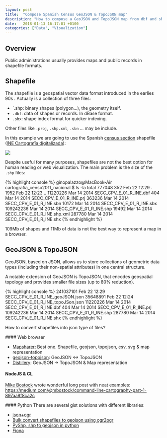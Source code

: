 ```yaml
---
layout: post
title:  "Compose Spanish Census GeoJSON & TopoJSON map"
description: "How to compose a GeoJSON and TopoJSON map from dbf and shp file."
date:   2018-01-13 16:17:01 +0100
categories: ["Data", "Visualization"]
---
```

## Overview
Public administrations usually provides maps and public records in shapefile formats.

## Shapefile

The shapefile is a geospatial vector data format introduced in the earlies 90s . Actually is a collection of three files:
- `.shp: binary shapes (polygon...), the geometry itself.
- `.dbf`: data of shapes or records. In dBase format.
- `.shx`: shape index format for quicker indexing.

Other files like `.proj`, `.shp.xml`, `.sbn` ... may be include.

In this example we are going to use the Spanish [census section](http://en.eustat.eus/documentos/elem_3830/definicion.html) shapefile ([INE Cartografía digitalizada](http://www.ine.es/censos2011_datos/cen11_datos_resultados_seccen.htm)):

<div class="full">
    <a href="/assets/posts/{{page.slug}}/ine-spain.png">
    <img class="img-fluid" src="/assets/posts/{{page.slug}}/ine-spain.png">
    </a>
</div>

Despite useful for many purposes, shapefiles are not the best option for human reading or web visualization. The main problem is the size of the `.shp` files:

{% highlight console %}
ginopalazzo@MacBook-Air cartografia_censo2011_nacional $ ls -la
total 777048
        352 Feb 22 12:29 .
       1952 Feb 22 12:23 ..
   11220226 Mar 14  2014 SECC_CPV_E_01_R_INE.dbf
        404 Mar 14  2014 SECC_CPV_E_01_R_INE.prj
     363236 Mar 14  2014 SECC_CPV_E_01_R_INE.sbn
      10172 Mar 14  2014 SECC_CPV_E_01_R_INE.sbx
  109242236 Mar 14  2014 SECC_CPV_E_01_R_INE.shp
      19492 Mar 14  2014 SECC_CPV_E_01_R_INE.shp.xml
     287780 Mar 14  2014 SECC_CPV_E_01_R_INE.shx
{% endhighlight %}

109Mb of shapes and 11Mb of data is not the best way to represent a map in a browser.

## GeoJSON & TopoJSON

GeoJSON, based on JSON, allows us to store collections of geometric data types (including their non-spatial attributes) in one central structure.

A notable extension of GeoJSON is TopoJSON, that encodes geospatial topology and provides smaller file sizes (up to 80% reduction).

{% highlight console %}
  241037101 Feb 22 12:29 SECC_CPV_E_01_R_INE_geoJSON.json
   35648891 Feb 22 12:24 SECC_CPV_E_01_R_INE_topoJSon.json
   11220226 Mar 14  2014 SECC_CPV_E_01_R_INE.dbf
        404 Mar 14  2014 SECC_CPV_E_01_R_INE.prj
  109242236 Mar 14  2014 SECC_CPV_E_01_R_INE.shp
     287780 Mar 14  2014 SECC_CPV_E_01_R_INE.shx
{% endhighlight %}

How to convert shapefiles into json type of files?

#### Web browser
- [Mapsharer](http://mapshaper.org/): Best one. Shapefile, geojson, topojson, csv, svg & map representation
- [geojson-topojson](http://jeffpaine.github.io/geojson-topojson/): GeoJSON <-> TopoJSON
- [Distillery](http://shancarter.github.io/distillery/): GeoJSON -> TopoJSON & Map representation 

#### NodeJS & CL
[Mike Bostock](https://medium.com/@mbostock) wrote wonderful long post with neat examples:
https://medium.com/@mbostock/command-line-cartography-part-1-897aa8f8ca2c

#### Python
There are several gist solutions with different libraries:
- [json+ogr](https://gist.github.com/AlexArcPy/2fc9f41ca164f76fcbb30ebca273b59f )
- [Bulk convert shapefiles to geojson using ogr2ogr](https://gist.github.com/benbalter/5858851)
- [PyShp, shp to geojson in python](https://gist.github.com/frankrowe/6071443)
- [Fiona](https://gist.github.com/jwass/6245313)

